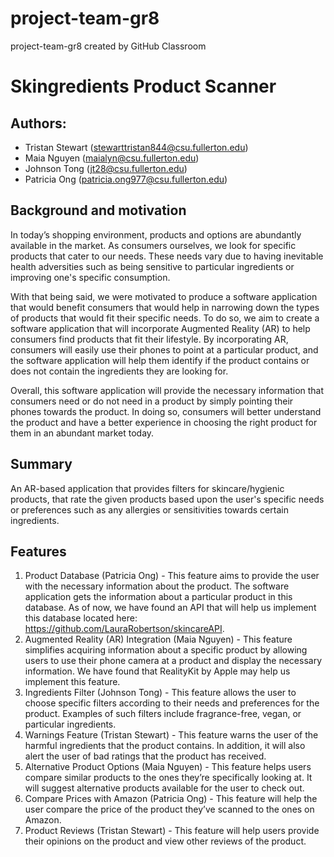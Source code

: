 # project-team-gr8
project-team-gr8 created by GitHub Classroom
# Skingredients Product Scanner
## Authors:
- Tristan Stewart (<stewarttristan844@csu.fullerton.edu>)
- Maia Nguyen (<maialyn@csu.fullerton.edu>)
- Johnson Tong (<jt28@csu.fullerton.edu>)
- Patricia Ong (<patricia.ong977@csu.fullerton.edu>)
## Background and motivation
In today’s shopping environment, products and options are abundantly available in the market. As consumers ourselves, we look for specific products that cater to our needs. These needs vary due to having inevitable health adversities such as being sensitive to particular ingredients or improving one's specific consumption. 

With that being said, we were motivated to produce a software application that would benefit consumers that would help in narrowing down the types of products that would fit their specific needs. To do so, we aim to create a software application that will incorporate Augmented Reality (AR) to help consumers find products that fit their lifestyle. By incorporating AR, consumers will easily use their phones to point at a particular product, and the software application will help them identify if the product contains or does not contain the ingredients they are looking for. 

Overall, this software application will provide the necessary information that consumers need or do not need in a product by simply pointing their phones towards the product. In doing so, consumers will better understand the product and have a better experience in choosing the right product for them in an abundant market today.
## Summary
An AR-based application that provides filters for skincare/hygienic products, that rate the given products based upon the user's specific needs or preferences such as any allergies or sensitivities towards certain ingredients.
## Features
1. Product Database (Patricia Ong) - This feature aims to provide the user with the necessary information about the product. The software application gets the information about a particular product in this database. As of now, we have found an API that will help us implement this database located here: https://github.com/LauraRobertson/skincareAPI. 
2. Augmented Reality (AR) Integration (Maia Nguyen) - This feature simplifies acquiring information about a specific product by allowing users to use their phone camera at a product and display the necessary information. We have found that RealityKit by Apple may help us implement this feature.  
3. Ingredients Filter (Johnson Tong) - This feature allows the user to choose specific filters according to their needs and preferences for the product. Examples of such filters include fragrance-free, vegan, or particular ingredients. 
4. Warnings Feature (Tristan Stewart) - This feature warns the user of the harmful ingredients that the product contains. In addition, it will also alert the user of bad ratings that the product has received.
5. Alternative Product Options (Maia Nguyen) - This feature helps users compare similar products to the ones they’re specifically looking at. It will suggest alternative products available for the user to check out. 
6. Compare Prices with Amazon (Patricia Ong) - This feature will help the user compare the price of the product they’ve scanned to the ones on Amazon. 
7. Product Reviews (Tristan Stewart) - This feature will help users provide their opinions on the product and view other reviews of the product.

